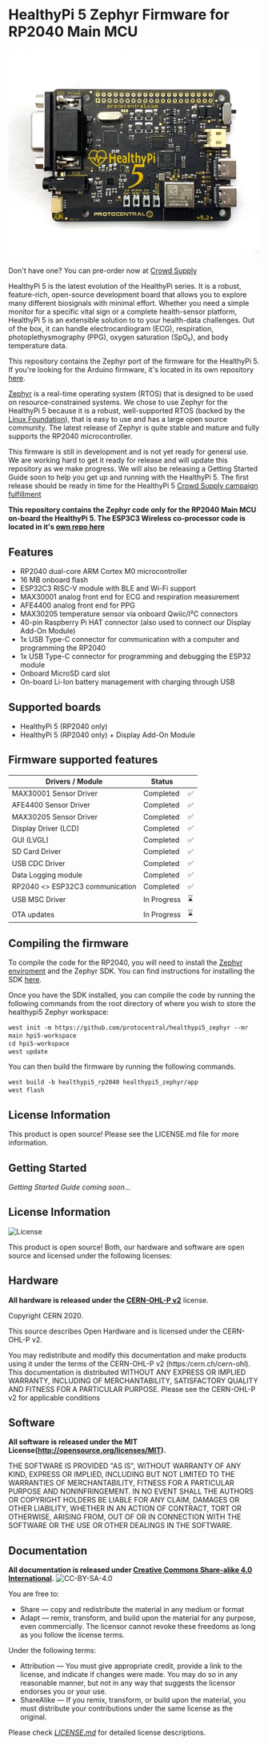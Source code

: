 # HealthyPi 5 Zephyr Firmware for RP2040 Main MCU

![HealthyPi 5](docs/images/healthypi5.jpg)

Don't have one? You can pre-order now at [Crowd Supply](https://www.crowdsupply.com/protocentral/healthypi-5)

HealthyPi 5 is the latest evolution of the HealthyPi series. It is a robust, feature-rich, open-source development board that allows you to explore many different biosignals with minimal effort. Whether you need a simple monitor for a specific vital sign or a complete health-sensor platform, HealthyPi 5 is an extensible solution to to your health-data challenges. Out of the box, it can handle electrocardiogram (ECG), respiration, photoplethysmography (PPG), oxygen saturation (SpO₂), and body temperature data. 

This repository contains the Zephyr port of the firmware for the HealthyPi 5. If you're looking for the Arduino firmware, it's located in its own repository [here](https://github.com/Protocentral/protocentral_healthypi_5_firmware). 

[Zephyr](https://www.zephyrproject.org/) is a real-time operating system (RTOS) that is designed to be used on resource-constrained systems. We chose to use Zephyr for the HealthyPi 5 because it is a robust, well-supported RTOS (backed by the [Linux Foundation](https://www.linuxfoundation.org)), that is easy to use and has a large open source community. The latest release of Zephyr is quite stable and mature and fully supports the RP2040 microcontroller.

This firmware is still in development and is not yet ready for general use. We are working hard to get it ready for release and will update this repository as we make progress. We will also be releasing a Getting Started Guide soon to help you get up and running with the HealthyPi 5. The first release should be ready in time for the HealthyPi 5 [Crowd Supply campaign fulfillment](https://www.crowdsupply.com/protocentral/healthypi-5)

**This repository contains the Zephyr code only for the RP2040 Main MCU on-board the HealthyPi 5. The ESP3C3 Wireless co-processor code is located in it's [own repo here](https://github.com/Protocentral/healthypi5_esp32c3_zephyr)**

## Features

* RP2040 dual-core ARM Cortex M0 microcontroller
* 16 MB onboard flash
* ESP32C3 RISC-V module with BLE and Wi-Fi support
* MAX30001 analog front end for ECG and respiration measurement
* AFE4400 analog front end for PPG
* MAX30205 temperature sensor via onboard Qwiic/I²C connectors
* 40-pin Raspberry Pi HAT connector (also used to connect our Display Add-On Module)
* 1x USB Type-C connector for communication with a computer and programming the RP2040
* 1x USB Type-C connector for programming and debugging the ESP32 module
* Onboard MicroSD card slot
* On-board Li-Ion battery management with charging through USB

## Supported boards

* HealthyPi 5 (RP2040 only)
* HealthyPi 5 (RP2040 only) + Display Add-On Module

## Firmware supported features

Drivers / Module        |    Status     |           |
----------------        | --------------| --------- |
MAX30001 Sensor Driver  | Completed | :white_check_mark:    | 
AFE4400 Sensor Driver   | Completed | :white_check_mark:    |
MAX30205 Sensor Driver  | Completed | :white_check_mark:    |
Display Driver (LCD)    | Completed | :white_check_mark:    |
GUI (LVGL)              | Completed |  :white_check_mark: |
SD Card Driver          | Completed | :white_check_mark:    |
USB CDC Driver          | Completed | :white_check_mark: |
Data Logging module     | Completed |  :white_check_mark: |
RP2040 <> ESP32C3 communication | Completed | :white_check_mark: |
USB MSC Driver          | In Progress     | :hourglass: |
OTA updates             | In Progress     | :hourglass: |

## Compiling the firmware

To compile the code for the RP2040, you will need to install the [Zephyr enviroment](https://docs.zephyrproject.org/) and the Zephyr SDK. You can find instructions for installing the SDK [here](https://docs.zephyrproject.org/latest/getting_started/index.html). 

Once you have the SDK installed, you can compile the code by running the following commands from the root directory of where you wish to store the healthypi5 Zephyr workspace:

```
west init -m https://github.com/protocentral/healthypi5_zephyr --mr main hpi5-workspace
cd hpi5-workspace
west update
```

You can then build the firmware by running the following commands.

```
west build -b healthypi5_rp2040 healthypi5_zephyr/app
west flash
```

## License Information

This product is open source! Please see the LICENSE.md file for more information.

## Getting Started
_Getting Started Guide coming soon..._

## License Information

![License](license_mark.svg)

This product is open source! Both, our hardware and software are open source and licensed under the following licenses:

Hardware
---------

**All hardware is released under the [CERN-OHL-P v2](https://ohwr.org/cern_ohl_p_v2.txt)** license.

Copyright CERN 2020.

This source describes Open Hardware and is licensed under the CERN-OHL-P v2.

You may redistribute and modify this documentation and make products
using it under the terms of the CERN-OHL-P v2 (https:/cern.ch/cern-ohl).
This documentation is distributed WITHOUT ANY EXPRESS OR IMPLIED
WARRANTY, INCLUDING OF MERCHANTABILITY, SATISFACTORY QUALITY
AND FITNESS FOR A PARTICULAR PURPOSE. Please see the CERN-OHL-P v2
for applicable conditions

Software
--------

**All software is released under the MIT License(http://opensource.org/licenses/MIT).**

THE SOFTWARE IS PROVIDED "AS IS", WITHOUT WARRANTY OF ANY KIND, EXPRESS OR IMPLIED, INCLUDING BUT NOT LIMITED TO THE WARRANTIES OF MERCHANTABILITY, FITNESS FOR A PARTICULAR PURPOSE AND NONINFRINGEMENT. IN NO EVENT SHALL THE AUTHORS OR COPYRIGHT HOLDERS BE LIABLE FOR ANY CLAIM, DAMAGES OR OTHER LIABILITY, WHETHER IN AN ACTION OF CONTRACT, TORT OR OTHERWISE, ARISING FROM, OUT OF OR IN CONNECTION WITH THE SOFTWARE OR THE USE OR OTHER DEALINGS IN THE SOFTWARE.

Documentation
-------------
**All documentation is released under [Creative Commons Share-alike 4.0 International](http://creativecommons.org/licenses/by-sa/4.0/).**
![CC-BY-SA-4.0](https://i.creativecommons.org/l/by-sa/4.0/88x31.png)

You are free to:

* Share — copy and redistribute the material in any medium or format
* Adapt — remix, transform, and build upon the material for any purpose, even commercially.
The licensor cannot revoke these freedoms as long as you follow the license terms.

Under the following terms:

* Attribution — You must give appropriate credit, provide a link to the license, and indicate if changes were made. You may do so in any reasonable manner, but not in any way that suggests the licensor endorses you or your use.
* ShareAlike — If you remix, transform, or build upon the material, you must distribute your contributions under the same license as the original.

Please check [*LICENSE.md*](LICENSE.md) for detailed license descriptions.